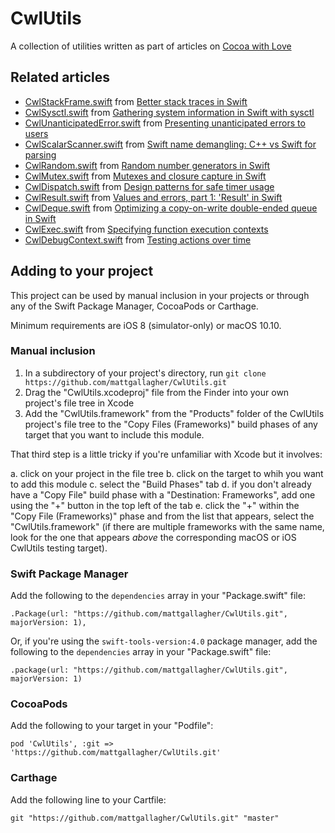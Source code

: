# CwlUtils

A collection of utilities written as part of articles on [Cocoa with Love](https://cocoawithlove.com)

## Related articles

* [CwlStackFrame.swift](https://github.com/mattgallagher/CwlUtils/blob/master/Sources/CwlUtils/CwlStackFrame.swift) from [Better stack traces in Swift](https://cocoawithlove.com/blog/2016/02/28/stack-traces-in-swift.html)
* [CwlSysctl.swift](https://github.com/mattgallagher/CwlUtils/blob/master/Sources/CwlUtils/CwlSysctl.swift) from [Gathering system information in Swift with sysctl](https://www.cocoawithlove.com/blog/2016/03/08/swift-wrapper-for-sysctl.html)
* [CwlUnanticipatedError.swift](https://github.com/mattgallagher/CwlUtils/blob/master/Sources/CwlUtils/CwlUnanticipatedError.swift) from [Presenting unanticipated errors to users](https://www.cocoawithlove.com/blog/2016/04/14/error-recovery-attempter.html)
* [CwlScalarScanner.swift](https://github.com/mattgallagher/CwlUtils/blob/master/Sources/CwlUtils/CwlScalarScanner.swift) from [Swift name demangling: C++ vs Swift for parsing](https://www.cocoawithlove.com/blog/2016/05/01/swift-name-demangling.html)
* [CwlRandom.swift](https://github.com/mattgallagher/CwlUtils/blob/master/Sources/CwlUtils/CwlRandom.swift) from [Random number generators in Swift](https://www.cocoawithlove.com/blog/2016/05/19/random-numbers.html)
* [CwlMutex.swift](https://github.com/mattgallagher/CwlUtils/blob/master/Sources/CwlUtils/CwlMutex.swift) from [Mutexes and closure capture in Swift](https://www.cocoawithlove.com/blog/2016/06/02/threads-and-mutexes.html)
* [CwlDispatch.swift](https://github.com/mattgallagher/CwlUtils/blob/master/Sources/CwlUtils/CwlDispatch.swift) from [Design patterns for safe timer usage](https://www.cocoawithlove.com/blog/2016/07/30/timer-problems.html)
* [CwlResult.swift](https://github.com/mattgallagher/CwlUtils/blob/master/Sources/CwlUtils/CwlResult.swift) from [Values and errors, part 1: 'Result' in Swift](https://www.cocoawithlove.com/blog/2016/08/21/result-types-part-one.html)
* [CwlDeque.swift](https://github.com/mattgallagher/CwlUtils/blob/master/Sources/CwlUtils/CwlDeque.swift) from [Optimizing a copy-on-write double-ended queue in Swift](https://www.cocoawithlove.com/blog/2016/09/22/deque.html)
* [CwlExec.swift](https://github.com/mattgallagher/CwlUtils/blob/master/Sources/CwlUtils/CwlExec.swift) from [Specifying function execution contexts](https://www.cocoawithlove.com/blog/specifying-execution-contexts.html)
* [CwlDebugContext.swift](https://github.com/mattgallagher/CwlUtils/blob/master/Sources/CwlUtils/CwlDebugContext.swift) from [Testing actions over time](https://www.cocoawithlove.com/blog/testing-actions-over-time.html)

## Adding to your project

This project can be used by manual inclusion in your projects or through any of the Swift Package Manager, CocoaPods or Carthage.

Minimum requirements are iOS 8 (simulator-only) or macOS 10.10.

### Manual inclusion

1. In a subdirectory of your project's directory, run `git clone https://github.com/mattgallagher/CwlUtils.git`
2. Drag the "CwlUtils.xcodeproj" file from the Finder into your own project's file tree in Xcode
3. Add the "CwlUtils.framework" from the "Products" folder of the CwlUtils project's file tree to the "Copy Files (Frameworks)" build phases of any target that you want to include this module.

That third step is a little tricky if you're unfamiliar with Xcode but it involves:

a. click on your project in the file tree
b. click on the target to whih you want to add this module
c. select the "Build Phases" tab
d. if you don't already have a "Copy File" build phase with a "Destination: Frameworks", add one using the "+" button in the top left of the tab
e. click the "+" within the "Copy File (Frameworks)" phase and from the list that appears, select the "CwlUtils.framework" (if there are multiple frameworks with the same name, look for the one that appears *above* the corresponding macOS or iOS CwlUtils testing target).

### Swift Package Manager

Add the following to the `dependencies` array in your "Package.swift" file:

    .Package(url: "https://github.com/mattgallagher/CwlUtils.git", majorVersion: 1),

Or, if you're using the `swift-tools-version:4.0` package manager, add the following to the `dependencies` array in your "Package.swift" file:

    .package(url: "https://github.com/mattgallagher/CwlUtils.git", majorVersion: 1)

### CocoaPods

Add the following to your target in your "Podfile":

    pod 'CwlUtils', :git => 'https://github.com/mattgallagher/CwlUtils.git'

### Carthage

Add the following line to your Cartfile:

    git "https://github.com/mattgallagher/CwlUtils.git" "master"
